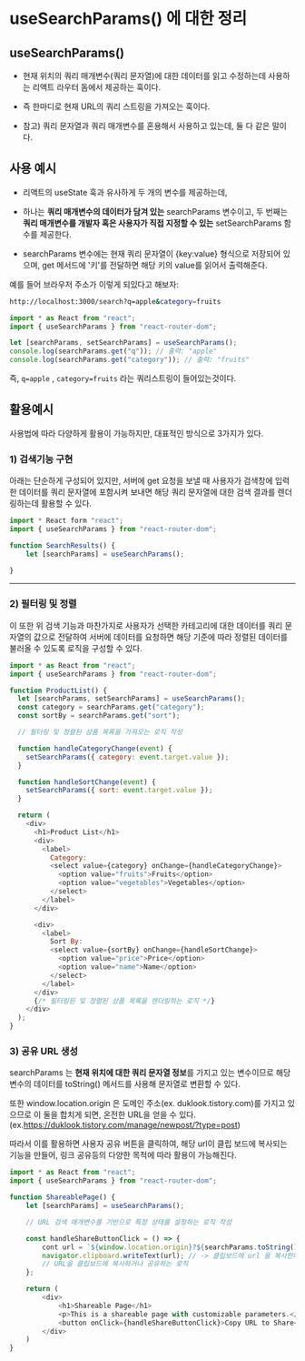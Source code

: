 # useSearchParams() 에 대한 정리

## useSearchParams()

- 현재 위치의 쿼리 매개변수(쿼리 문자열)에 대한 데이터를 읽고 수정하는데 사용하는 리액트 라우터 돔에서 제공하는 훅이다.
- 즉 한마디로 현재 URL의 쿼리 스트링을 가져오는 훅이다.

- 참고) 쿼리 문자열과 쿼리 매개변수를 혼용해서 사용하고 있는데, 둘 다 같은 말이다.

## 사용 예시

- 리액트의 useState 훅과 유사하게 두 개의 변수를 제공하는데,
- 하나는 **쿼리 매개변수의 데이터가 담겨 있는** searchParams 변수이고, 두 번째는 **쿼리 매개변수를 개발자 혹은 사용자가 직접 지정할 수 있는** setSearchParams 함수를 제공한다.

- searchParams 변수에는 현재 쿼리 문자열이 {key:value} 형식으로 저장되어 있으며, get 메서드에 '키'를 전달하면 해당 키의 value를 읽어서 출력해준다.

예를 들어 브라우저 주소가 이렇게 되있다고 해보자:

```bash
http://localhost:3000/search?q=apple&category=fruits
```

```js
import * as React from "react";
import { useSearchParams } from "react-router-dom";

let [searchParams, setSearchParams] = useSearchParams();
console.log(searchParams.get("q")); // 출력: "apple"
console.log(searchParams.get("category")); // 출력: "fruits"
```

즉, `q=apple` , `category=fruits` 라는 쿼리스트링이 들어있는것이다.

## 활용예시

사용법에 따라 다양하게 활용이 가능하지만, 대표적인 방식으로 3가지가 있다.

### 1) 검색기능 구현

아래는 단순하게 구성되어 있지만, 서버에 get 요청을 보낼 때 사용자가 검색창에 입력한 데이터를 쿼리 문자열에 포함시켜 보내면 해당 쿼리 문자열에 대한 검색 결과를 렌더링하는데 활용할 수 있다.

```js
import * React form "react";
import { useSearchParams } from "react-router-dom";

function SearchResults() {
    let [searchParams] = useSearchParams();

}
```

---

### 2) 필터링 및 정렬

이 또한 위 검색 기능과 마찬가지로 사용자가 선택한 카테고리에 대한 데이터를 쿼리 문자열의 값으로 전달하여 서버에 데이터를 요청하면 해당 기준에 따라 정렬된 데이터를 불러올 수 있도록 로직을 구성할 수 있다.

```js
import * as React from "react";
import { useSearchParams } from "react-router-dom";

function ProductList() {
  let [searchParams, setSearchParams] = useSearchParams();
  const category = searchParams.get("category");
  const sortBy = searchParams.get("sort");

  // 필터링 및 정렬된 상품 목록을 가져오는 로직 작성

  function handleCategoryChange(event) {
    setSearchParams({ category: event.target.value });
  }

  function handleSortChange(event) {
    setSearchParams({ sort: event.target.value });
  }

  return (
    <div>
      <h1>Product List</h1>
      <div>
        <label>
          Category:
          <select value={category} onChange={handleCategoryChange}>
            <option value="fruits">Fruits</option>
            <option value="vegetables">Vegetables</option>
          </select>
        </label>
      </div>

      <div>
        <label>
          Sort By:
          <select value={sortBy} onChange={handleSortChange}>
            <option value="price">Price</option>
            <option value="name">Name</option>
          </select>
        </label>
      </div>
      {/* 필터링된 및 정렬된 상품 목록을 렌더링하는 로직 */}
    </div>
  );
}
```

### 3) 공유 URL 생성

searchParams 는 **현재 위치에 대한 쿼리 문자열 정보**를 가지고 있는 변수이므로 해당 변수의 데이터를 toString() 메서드를 사용해 문자열로 변환할 수 있다.

또한 window.location.origin 은 도메인 주소(ex. duklook.tistory.com)를 가지고 있으므로 이 둘을 합치게 되면, 온전한 URL을 얻을 수 있다.(ex.https://duklook.tistory.com/manage/newpost/?type=post)

따라서 이를 활용하면 사용자 공유 버튼을 클릭하여, 해당 url이 클립 보드에 복사되는 기능을 만들어, 링크 공유등의 다양한 목적에 따라 활용이 가능해진다.

```js
import * as React from "react";
import { useSearchParams } from "react-router-dom";

function ShareablePage() {
    let [searchParams] = useSearchParams();

    // URL 검색 매개변수를 기반으로 특정 상태를 설정하는 로직 작성

    const handleShareButtonClick = () => {
        cont url = `${window.location.origin}?${searchParams.toString()}`;
        navigator.clipboard.writeText(url); // -> 클립보드에 url 을 복사한다.
        // URL을 클립보드에 복사하거나 공유하는 로직
    };

    return (
        <div>
            <h1>Shareable Page</h1>
            <p>This is a shareable page with customizable parameters.</p>
            <button onClick={handleShareButtonClick}>Copy URL to Share</button>
        </div>
    )
}
```
